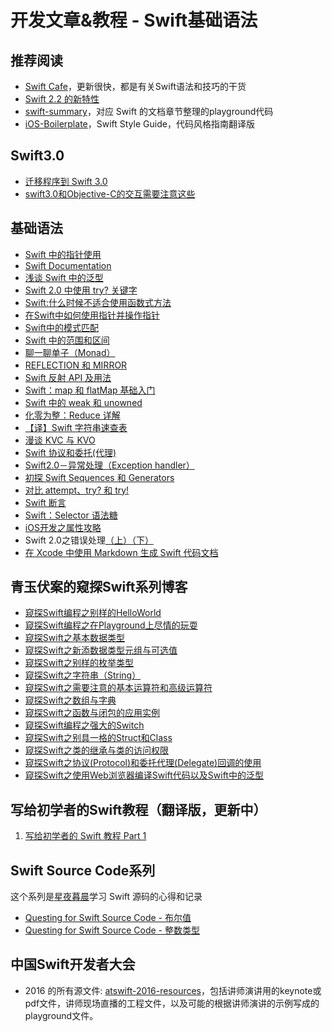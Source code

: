 # 开发文章&教程 - Swift基础语法
## 推荐阅读
- [Swift Cafe][1]，更新很快，都是有关Swift语法和技巧的干货
- [Swift 2.2 的新特性][2]
- [swift-summary][3]，对应 Swift 的文档章节整理的playground代码
- [iOS-Boilerplate][4]，Swift Style Guide，代码风格指南翻译版

## Swift3.0
- [迁移程序到 Swift 3.0][5]
- [swift3.0和Objective-C的交互需要注意这些][6]

## 基础语法
- [Swift 中的指针使用][7]
- [Swift Documentation][8]
- [浅谈 Swift 中的泛型][9]
- [Swift 2.0 中使用 try? 关键字][10]
- [Swift:什么时候不适合使用函数式方法][11]
- [在Swift中如何使用指针并操作指针][12]
- [Swift中的模式匹配][13]
- [Swift 中的范围和区间][14]
- [聊一聊单子（Monad）][15]
- [REFLECTION 和 MIRROR][16]
- [Swift 反射 API 及用法][17]
- [Swift：map 和 flatMap 基础入门][18]
- [Swift 中的 weak 和 unowned][19]
- [化零为整：Reduce 详解][20]
- [【译】Swift 字符串速查表][21]
- [漫谈 KVC 与 KVO][22]
- [Swift 协议和委托(代理)][23]
- [Swift2.0－异常处理（Exception handler）][24]
- [初探 Swift Sequences 和 Generators][25]
- [对比 attempt、try? 和 try!][26]
- [Swift 断言][27]
- [Swift：Selector 语法糖][28]
- [iOS开发之属性攻略][29]
- Swift 2.0之错误处理[（上）][30][（下）][31]
- [在 Xcode 中使用 Markdown 生成 Swift 代码文档][32]

## 青玉伏案的窥探Swift系列博客
- [窥探Swift编程之别样的HelloWorld][33]
- [窥探Swift编程之在Playground上尽情的玩耍][34]
- [窥探Swift之基本数据类型][35]
- [窥探Swift之新添数据类型元组与可选值][36]
- [窥探Swift之别样的枚举类型][37]
- [窥探Swift之字符串（String）][38]
- [窥探Swift之需要注意的基本运算符和高级运算符][39]
- [窥探Swift之数组与字典][40]
- [窥探Swift之函数与闭包的应用实例][41]
- [窥探Swift编程之强大的Switch][42]
- [窥探Swift之别具一格的Struct和Class][43]
- [窥探Swift之类的继承与类的访问权限][44]
- [窥探Swift之协议(Protocol)和委托代理(Delegate)回调的使用][45]
- [窥探Swift之使用Web浏览器编译Swift代码以及Swift中的泛型][46]

## 写给初学者的Swift教程（翻译版，更新中）
1. [写给初学者的 Swift 教程 Part 1][47]

## Swift Source Code系列
这个系列是[星夜暮晨][48]学习 Swift 源码的心得和记录
- [Questing for Swift Source Code - 布尔值][49]
- [Questing for Swift Source Code -  整数类型][50]

## 中国Swift开发者大会
- 2016 的所有源文件: [atswift-2016-resources][51]，包括讲师演讲用的keynote或pdf文件，讲师现场直播的工程文件，以及可能的根据讲师演讲的示例写成的playground文件。

[1]:	http://swiftcafe.io/ "Swift Cafe"
[2]:	http://chengway.in/swift-2-2-de-xin-te-xing/
[3]:	https://github.com/jakarmy/swift-summary "swift-summary"
[4]:	https://github.com/wxyyxc1992/iOS-Boilerplate "iOS-Boilerplate"
[5]:	http://www.jianshu.com/p/198405c1c467 "迁移程序到 Swift 3.0"
[6]:	http://www.jianshu.com/p/992af0be91b7 "swift3.0和Objective-C的交互需要注意这些"
[7]:	http://onevcat.com/2015/01/swift-pointer/
[8]:	http://nshipster.cn/swift-documentation/
[9]:	http://swift.gg/2015/09/16/swift-generics/ "浅谈 Swift 中的泛型"
[10]:	http://swift.gg/2015/08/31/swift-2-lets-try/ "Swift 2.0 中使用 try? 关键字"
[11]:	http://swift.gg/2015/08/28/swift_when_the_functional_approach_is_not_right/ "Swift:什么时候不适合使用函数式方法"
[12]:	https://github.com/icepy/_posts/issues/3
[13]:	http://swift.gg/2015/10/16/swift-pattern-matching/ "Swift中的模式匹配"
[14]:	http://swift.gg/2015/10/26/swift-ranges-and-intervals/ "Swift 中的范围和区间"
[15]:	http://swift.gg/2015/10/30/lets-talk-about-monads/ "聊一聊单子（Monad）"
[16]:	http://swifter.tips/reflect/
[17]:	http://swift.gg/2015/11/23/swift-reflection-api-what-you-can-do/ "Swift 反射 API 及用法"
[18]:	http://swift.gg/2015/11/26/swift-map-and-flatmap/ "Swift：map 和 flatMap 基础入门"
[19]:	http://swift.gg/2015/12/02/swift-weak-and-unowned/ "Swift 中的 weak 和 unowned"
[20]:	http://swift.gg/2015/12/10/reduce-all-the-things/ "化零为整：Reduce 详解"
[21]:	http://www.cocoachina.com/swift/20151218/14746.html
[22]:	http://swiftcafe.io/2016/01/03/kvc/ "漫谈 KVC 与 KVO"
[23]:	http://www.cnblogs.com/xilanglang/p/5143613.html "Swift 协议和委托(代理)"
[24]:	http://www.cnblogs.com/GarveyCalvin/p/5081608.html "Swift2.0－异常处理（Exception handler）"
[25]:	http://swift.gg/2016/03/10/experimenting-with-swift-2-sequencetype-generatortype/ "初探 Swift Sequences 和 Generators"
[26]:	http://swift.gg/2016/04/15/swift-my-attempt-code-vs-try-and-try/ "对比 attempt、try? 和 try!"
[27]:	http://swift.gg/2016/05/11/friday-qa-2016-03-04-swift-asserts/ "Friday Q&A 2016-03-04：Swift 断言"
[28]:	http://swift.gg/2016/06/02/swift-selector-syntax-sugar/ "Swift：Selector 语法糖"
[29]:	http://www.jianshu.com/p/cad5cb401b07 "iOS开发之属性攻略"
[30]:	http://www.swiftyper.com/Swift/swift2_error_handling.html
[31]:	http://www.swiftyper.com/Swift/swift2_error_handling_part_2.html
[32]:	http://swift.gg/2016/06/15/swift-markdown/ "在 Xcode 中使用 Markdown 生成 Swift 代码文档"
[33]:	http://www.cnblogs.com/ludashi/p/4451207.html "窥探Swift编程之别样的HelloWorld"
[34]:	http://www.cnblogs.com/ludashi/p/4451481.html "窥探Swift编程之在Playground上尽情的玩耍"
[35]:	http://www.cnblogs.com/ludashi/p/4454496.html "窥探Swift之基本数据类型"
[36]:	http://www.cnblogs.com/ludashi/p/4711010.html "窥探Swift之新添数据类型元组与可选值"
[37]:	http://www.cnblogs.com/ludashi/p/4721158.html "窥探Swift之别样的枚举类型"
[38]:	http://www.cnblogs.com/ludashi/p/4725018.html "窥探Swift之字符串（String）"
[39]:	http://www.cnblogs.com/ludashi/p/4963036.html "窥探Swift之需要注意的基本运算符和高级运算符"
[40]:	http://www.cnblogs.com/ludashi/p/5006321.html "窥探Swift之数组与字典"
[41]:	http://www.cnblogs.com/ludashi/p/4968837.html "窥探Swift之函数与闭包的应用实例"
[42]:	http://www.cnblogs.com/ludashi/p/5033542.html "窥探Swift编程之强大的Switch"
[43]:	http://www.cnblogs.com/ludashi/p/5044196.html "窥探Swift之别具一格的Struct和Class"
[44]:	http://www.cnblogs.com/ludashi/p/5048831.html "窥探Swift之类的继承与类的访问权限"
[45]:	http://www.cnblogs.com/ludashi/p/5057858.html "窥探Swift之协议(Protocol)和委托代理(Delegate)回调的使用"
[46]:	http://www.cnblogs.com/ludashi/p/5066286.html "窥探Swift之使用Web浏览器编译Swift代码以及Swift中的泛型"
[47]:	http://swift.gg/2015/11/13/swift-tutorial-for-beginners-part-1/ "写给初学者的 Swift 教程 Part 1"
[48]:	http://www.jianshu.com/users/ef1058d2d851 "星夜暮晨"
[49]:	http://www.jianshu.com/p/217510b270f1 "Questing for Swift Source Code - 布尔值"
[50]:	http://www.jianshu.com/p/ae67b4d37159 "Questing for Swift Source Code -  整数类型"
[51]:	https://github.com/atConf/atswift-2016-resources "atswift-2016-resources"